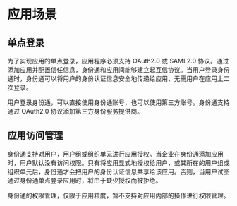 # 应用场景

## 单点登录

为了实现应用的单点登录，应用程序必须支持 OAuth2.0 或 SAML2.0 协议。通过添加应用并配置信任信息，身份通和应用间能够建立起互信协议。当用户登录身份通时，身份通可以将用户的身份认证信息安全地传递给应用，无需用户在应用上二次登录。

用户登录身份通，可以直接使用身份通账号，也可以使用第三方账号。身份通支持通过 OAuth2.0 协议添加第三方身份服务提供商。

## 应用访问管理

身份通支持对用户，用户组或组织单元进行应用授权。当企业在身份通添加应用时，用户默认没有访问权限。只有将应用显式地授权给用户，或其所在的用户组或组织单元后，身份通才会把用户的身份认证信息共享给该应用。否则，当用户试图通过身份通单点登录应用时，将由于缺少授权而被拒绝。

身份通的权限管理，仅限于应用粒度，暂不支持对应用内部的操作进行权限管理。
